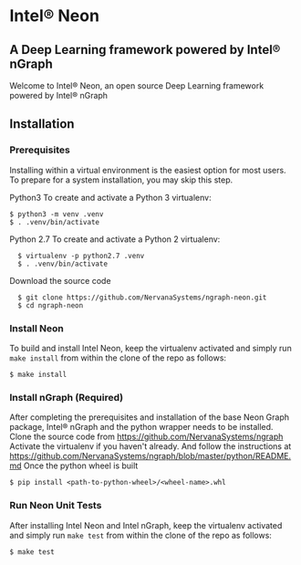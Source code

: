 # Intel® Neon

## A Deep Learning framework powered by Intel® nGraph

Welcome to Intel® Neon, an open source Deep Learning framework powered by Intel® nGraph 


## Installation

### Prerequisites  

Installing within a virtual environment is the easiest option for most users. 
To prepare for a system installation, you may skip this step.  

Python3 
  To create and activate a Python 3 virtualenv:
     
```
$ python3 -m venv .venv
$ . .venv/bin/activate
```

Python 2.7
  To create and activate a Python 2 virtualenv:


```
  $ virtualenv -p python2.7 .venv
  $ . .venv/bin/activate
```

Download the source code
```
  $ git clone https://github.com/NervanaSystems/ngraph-neon.git
  $ cd ngraph-neon
```

### Install Neon
  
To build and install Intel Neon, keep the virtualenv activated and 
simply run ``make install`` from within the clone of the repo as follows:

```
$ make install
```

### Install nGraph (Required)

After completing the prerequisites and installation of the base Neon
Graph package, Intel® nGraph and the python wrapper needs to be installed.
Clone the source code from https://github.com/NervanaSystems/ngraph
Activate the virtualenv if you haven't already. And follow the instructions at
https://github.com/NervanaSystems/ngraph/blob/master/python/README.md
Once the python wheel is built

```
$ pip install <path-to-python-wheel>/<wheel-name>.whl
```

### Run Neon Unit Tests

After installing Intel Neon and Intel nGraph, keep the virtualenv activated and
simply run ``make test`` from within the clone of the repo as follows:

```
$ make test
```

